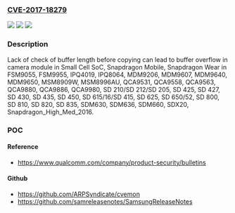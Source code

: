### [CVE-2017-18279](https://cve.mitre.org/cgi-bin/cvename.cgi?name=CVE-2017-18279)
![](https://img.shields.io/static/v1?label=Product&message=Small%20Cell%20SoC%2C%20Snapdragon%20Mobile%2C%20Snapdragon%20Wear&color=blue)
![](https://img.shields.io/static/v1?label=Version&message=n%2Fa&color=blue)
![](https://img.shields.io/static/v1?label=Vulnerability&message=CWE680%3A%20Integer%20Overflow%20to%20Buffer%20Overflow&color=brighgreen)

### Description

Lack of check of buffer length before copying can lead to buffer overflow in camera module in Small Cell SoC, Snapdragon Mobile, Snapdragon Wear in FSM9055, FSM9955, IPQ4019, IPQ8064, MDM9206, MDM9607, MDM9640, MDM9650, MSM8909W, MSM8996AU, QCA9531, QCA9558, QCA9563, QCA9880, QCA9886, QCA9980, SD 210/SD 212/SD 205, SD 425, SD 427, SD 430, SD 435, SD 450, SD 615/16/SD 415, SD 625, SD 650/52, SD 800, SD 810, SD 820, SD 835, SDM630, SDM636, SDM660, SDX20, Snapdragon_High_Med_2016.

### POC

#### Reference
- https://www.qualcomm.com/company/product-security/bulletins

#### Github
- https://github.com/ARPSyndicate/cvemon
- https://github.com/samreleasenotes/SamsungReleaseNotes

